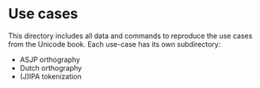 # Use cases

This directory includes all data and commands to reproduce the use cases from the Unicode book. Each use-case has its own subdirectory:

- ASJP orthography
- Dutch orthography
- (J)IPA tokenization
